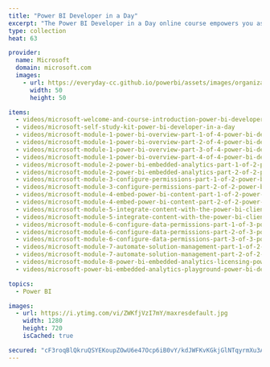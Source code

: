 ```yaml
---
title: "Power BI Developer in a Day"
excerpt: "The Power BI Developer in a Day online course empowers you as an app developer with the technical knowledge required to embed Power BI content. We recommend you watch the videos in the recorded sequence, starting with video 1 and ending with video 20."
type: collection
heat: 63

provider:
  name: Microsoft
  domain: microsoft.com
  images:
    - url: https://everyday-cc.github.io/powerbi/assets/images/organizations/microsoft.com-50x50.jpg
      width: 50
      height: 50

items:
  - videos/microsoft-welcome-and-course-introduction-power-bi-developer-in-a-day
  - videos/microsoft-self-study-kit-power-bi-developer-in-a-day
  - videos/microsoft-module-1-power-bi-overview-part-1-of-4-power-bi-developer-in-a-day
  - videos/microsoft-module-1-power-bi-overview-part-2-of-4-power-bi-developer-in-a-day
  - videos/microsoft-module-1-power-bi-overview-part-3-of-4-power-bi-developer-in-a-day
  - videos/microsoft-module-1-power-bi-overview-part-4-of-4-power-bi-developer-in-a-day
  - videos/microsoft-module-2-power-bi-embedded-analytics-part-1-of-2-power-bi-developer-in-a-day
  - videos/microsoft-module-2-power-bi-embedded-analytics-part-2-of-2-power-bi-developer-in-a-day
  - videos/microsoft-module-3-configure-permissions-part-1-of-2-power-bi-developer-in-a-day
  - videos/microsoft-module-3-configure-permissions-part-2-of-2-power-bi-developer-in-a-day
  - videos/microsoft-module-4-embed-power-bi-content-part-1-of-2-power-bi-developer-in-a-day
  - videos/microsoft-module-4-embed-power-bi-content-part-2-of-2-power-bi-developer-in-a-day
  - videos/microsoft-module-5-integrate-content-with-the-power-bi-client-apis-part-1-2-power-bi-developer-in-a-day
  - videos/microsoft-module-5-integrate-content-with-the-power-bi-client-apis-part-2-2-power-bi-developer-in-a-day
  - videos/microsoft-module-6-configure-data-permissions-part-1-of-3-power-bi-developer-in-a-day
  - videos/microsoft-module-6-configure-data-permissions-part-2-of-3-power-bi-developer-in-a-day
  - videos/microsoft-module-6-configure-data-permissions-part-3-of-3-power-bi-developer-in-a-day
  - videos/microsoft-module-7-automate-solution-management-part-1-of-2-power-bi-developer-in-a-day
  - videos/microsoft-module-7-automate-solution-management-part-2-of-2-power-bi-developer-in-a-day
  - videos/microsoft-module-8-power-bi-embedded-analytics-licensing-power-bi-developer-in-a-day
  - videos/microsoft-power-bi-embedded-analytics-playground-power-bi-developer-in-a-day

topics:
  - Power BI

images:
  - url: https://i.ytimg.com/vi/ZWKfjVzI7mY/maxresdefault.jpg
    width: 1280
    height: 720
    isCached: true

secured: "cF3roqBlQkruQSYEKoupZOwU6e47Ocp6iB0vY/kdJWFKvKGkjGlNTqyrmXu3A2T3Hqix+esrqHkPWBVSTgsLdx8F55hsUuH6Z/QE2jVyJVWqVf1Kvf52+os/kN6FQlbx3s9F6J0yzykY7q1acoDGoMalBx+eeut5S6uBjSEhXKU0O0+e9D2Lb6a6dSKqpkAWfwkskbCmyINi1293ecByFQyHffYPG0MRlQsQU9KZro+d/bNZyJf3xG96hzl3wsw2W8ghHoqSVzpN2ldBap/IplLw/M2POgRnEBLvsqX2GygtG/tjLDOWcNNVleih7LKPuc49HLRI+Y8aYsnhSa/SmA==;DJKPeuQEBb6qhxEOIGk2mQ=="
---
```


